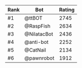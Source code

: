 Rank|Bot|Rating
---|---|---
#1|@ttBOT|2745
#2|@RaspFish|2634
#3|@NilatacBot|2436
#4|@anti-bot|2252
#5|@CatNail|2134
#6|@pawnrobot|1912
